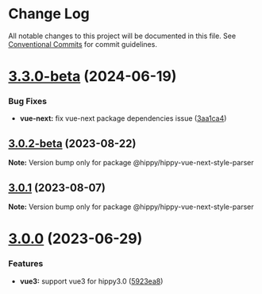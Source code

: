 # Change Log

All notable changes to this project will be documented in this file.
See [Conventional Commits](https://conventionalcommits.org) for commit guidelines.

# [3.3.0-beta](https://github.com/Tencent/Hippy/compare/3.2.0...3.3.0-beta) (2024-06-19)


### Bug Fixes

* **vue-next:** fix vue-next package dependencies issue ([3aa1ca4](https://github.com/Tencent/Hippy/commit/3aa1ca4b0562ceb34e858598bb7ae9625b4c7b31))





## [3.0.2-beta](https://github.com/Tencent/Hippy/compare/3.0.1...3.0.2-beta) (2023-08-22)

**Note:** Version bump only for package @hippy/hippy-vue-next-style-parser





## [3.0.1](https://github.com/Tencent/Hippy/compare/3.0.0...3.0.1) (2023-08-07)

**Note:** Version bump only for package @hippy/hippy-vue-next-style-parser





# [3.0.0](https://github.com/Tencent/Hippy/compare/2.2.1...3.0.0) (2023-06-29)


### Features

* **vue3:** support vue3 for hippy3.0 ([5923ea8](https://github.com/Tencent/Hippy/commit/5923ea80778a6ef5eecf49a3dd8de80f42266663))
